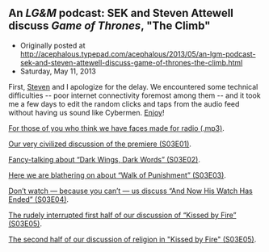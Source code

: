 ## An <em>LG&M</em> podcast: SEK and Steven Attewell discuss <em>Game of Thrones</em>, "The Climb"

 * Originally posted at http://acephalous.typepad.com/acephalous/2013/05/an-lgm-podcast-sek-and-steven-attewell-discuss-game-of-thrones-the-climb.html
 * Saturday, May 11, 2013



First, [Steven](http://racefortheironthrone.wordpress.com/) and I apologize for the delay. We encountered some technical difficulties -- poor internet connectivity foremost among them -- and it took me a few days to edit the random clicks and taps from the audio feed without having us sound like Cybermen. [Enjoy](http://youtu.be/Sw1HojDpk3U)!





[For those of you who think we have faces made for radio (.mp3)](http://lawyersgunsmoneyblog.com/podcast/gots0306.mp3).

[Our very civilized discussion of the premiere (S03E01)](http://www.lawyersgunsmoneyblog.com/2013/04/lgm-podcast-sek-and-steven-attewell-on-valar-dohaeris-the-season-premier-of-game-of-thrones).

[Fancy-talking about “Dark Wings, Dark Words” (S03E02)](http://www.lawyersgunsmoneyblog.com/2013/04/sek-and-attewell-lgm-podcast-style-on-game-of-thrones-dark-wings-dark-words-s03e02).

[Here we are blathering on about “Walk of Punishment” (S03E03)](http://www.lawyersgunsmoneyblog.com/2013/04/lgm-podcast-game-of-thrones-sends-sek-and-steven-attewell-on-a-walk-of-punishment).

[Don’t watch — because you can’t — us discuss “And Now His Watch Has Ended” (S03E04)](http://www.lawyersgunsmoneyblog.com/2013/04/yet-another-lgm-podcast-sek-and-attewell-on-game-of-thrones-and-now-his-watch-is-done).

[The rudely interrupted first half of our discussion of “Kissed by Fire” (S03E05)](http://www.lawyersgunsmoneyblog.com/2013/05/another-lgm-podcast-game-of-thrones-kissed-by-fire-with-sek-and-steven-attewell).

[The second half of our discussion of religion in "Kissed by Fire" (S03E05)](http://www.lawyersgunsmoneyblog.com/2013/05/an-lgm-podcast-about-religion-in-game-of-thrones-featuring-sek-and-steven-attewell).

		
